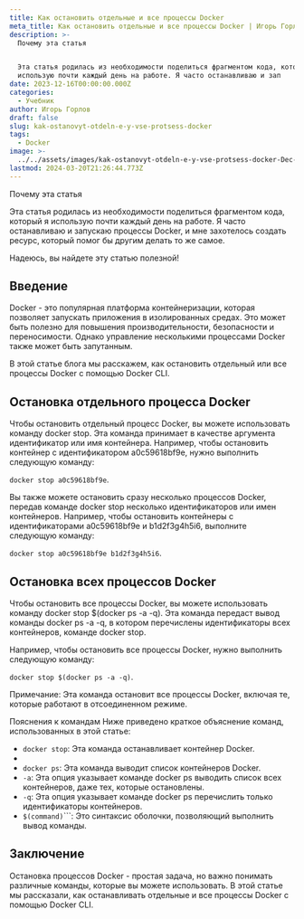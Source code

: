 ```yaml
---
title: Как остановить отдельные и все процессы Docker
meta_title: Как остановить отдельные и все процессы Docker | Игорь Горлов - Фронтeндер
description: >-
  Почему эта статья


  Эта статья родилась из необходимости поделиться фрагментом кода, который я
  использую почти каждый день на работе. Я часто останавливаю и зап
date: 2023-12-16T00:00:00.000Z
categories:
  - Учебник
author: Игорь Горлов
draft: false
slug: kak-ostanovyt-otdeln-e-y-vse-protsess-docker
tags:
  - Docker
image: >-
  ../../assets/images/kak-ostanovyt-otdeln-e-y-vse-protsess-docker-Dec-16-2023.avif
lastmod: 2024-03-20T21:26:44.773Z
---
```


Почему эта статья

Эта статья родилась из необходимости поделиться фрагментом кода, который я использую почти каждый день на работе. Я часто останавливаю и запускаю процессы Docker, и мне захотелось создать ресурс, который помог бы другим делать то же самое.

Надеюсь, вы найдете эту статью полезной!

## Введение

Docker - это популярная платформа контейнеризации, которая позволяет запускать приложения в изолированных средах. Это может быть полезно для повышения производительности, безопасности и переносимости. Однако управление несколькими процессами Docker также может быть запутанным.

В этой статье блога мы расскажем, как остановить отдельный или все процессы Docker с помощью Docker CLI.

## Остановка отдельного процесса Docker

Чтобы остановить отдельный процесс Docker, вы можете использовать команду docker stop. Эта команда принимает в качестве аргумента идентификатор или имя контейнера. Например, чтобы остановить контейнер с идентификатором a0c59618bf9e, нужно выполнить следующую команду:

`docker stop a0c59618bf9e`.

Вы также можете остановить сразу несколько процессов Docker, передав команде docker stop несколько идентификаторов или имен контейнеров. Например, чтобы остановить контейнеры с идентификаторами a0c59618bf9e и b1d2f3g4h5i6, выполните следующую команду:

`docker stop a0c59618bf9e b1d2f3g4h5i6`.

## Остановка всех процессов Docker

Чтобы остановить все процессы Docker, вы можете использовать команду docker stop $(docker ps -a -q). Эта команда передаст вывод команды docker ps -a -q, в котором перечислены идентификаторы всех контейнеров, команде docker stop.

Например, чтобы остановить все процессы Docker, нужно выполнить следующую команду:

`docker stop $(docker ps -a -q)`.

Примечание: Эта команда остановит все процессы Docker, включая те, которые работают в отсоединенном режиме.

Пояснения к командам
Ниже приведено краткое объяснение команд, использованных в этой статье:

- `docker stop`: Эта команда останавливает контейнер Docker.
-
- `docker ps`: Эта команда выводит список контейнеров Docker.
- `-a`: Эта опция указывает команде docker ps выводить список всех контейнеров, даже тех, которые остановлены.
- `-q`: Эта опция указывает команде docker ps перечислить только идентификаторы контейнеров.
- `$(command)`\```: Это синтаксис оболочки, позволяющий выполнить вывод команды.

## Заключение

Остановка процессов Docker - простая задача, но важно понимать различные команды, которые вы можете использовать. В этой статье мы рассказали, как останавливать отдельные и все процессы Docker с помощью Docker CLI.
